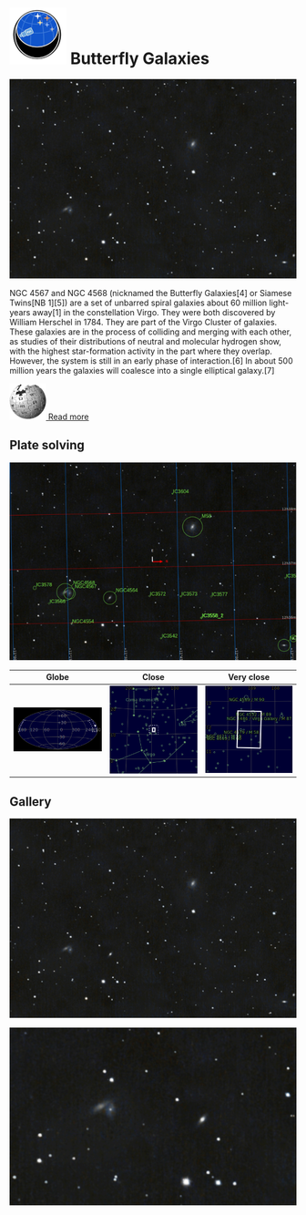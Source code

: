 # ![](..//Imaging//Common/pyl-tiny.png) Butterfly Galaxies
![](..//Imaging//HD/Butterfly_Galaxies+00+co.jpg)

NGC 4567 and NGC 4568 (nicknamed the Butterfly Galaxies[4] or Siamese Twins[NB 1][5]) are a set of unbarred spiral galaxies about 60 million light-years away[1] in the constellation Virgo. They were both discovered by William Herschel in 1784. They are part of the Virgo Cluster of galaxies. These galaxies are in the process of colliding and merging with each other, as studies of their distributions of neutral and molecular hydrogen show, with the highest star-formation activity in the part where they overlap. However, the system is still in an early phase of interaction.[6] In about 500 million years the galaxies will coalesce into a single elliptical galaxy.[7]

[![](..//Imaging//Common/Wikipedia.png) Read more](https://en.wikipedia.org/wiki/NGC_4567_and_NGC_4568)
## Plate solving 


![IMG](..//Imaging//HD/Butterfly_Galaxies_Annotated.jpg)


| Globe | Close | Very close |
| ----- | ----- | ----- |
|![IMG](..//Imaging//HD/Butterfly_Galaxies_Globe.jpg) |![IMG](..//Imaging//HD/Butterfly_Galaxies_Close.jpg) |![IMG](..//Imaging//HD/Butterfly_Galaxies_Closer.jpg) |

## Gallery
![IMG](..//Imaging//HD/Butterfly_Galaxies+00+co.jpg) 

![IMG](..//Imaging//HD/Butterfly_Galaxies+01+co.jpg) 

